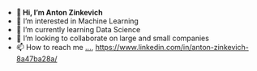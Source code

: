 - **👋 Hi, I’m Anton Zinkevich**
- 👀 I’m interested in Machine Learning
- 🌱 I’m currently learning Data Science
- 💞️ I’m looking to collaborate on large and small companies
- 📫 How to reach me [...](https://t.me/znkvch_a), https://www.linkedin.com/in/anton-zinkevich-8a47ba28a/
